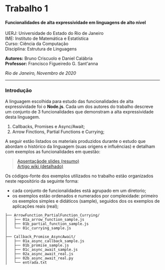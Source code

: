 # Trabalho 1  
#### Funcionalidades de alta expressividade em linguagens de alto nível  
UERJ: Universidade do Estado do Rio de Janeiro  
IME: Instituto de Matemática e Estatística  
Curso: Ciência da Computação  
Disciplina: Estrutura de Linguagens  

**Autores:** Bruno Criscuolo e Daniel Calábria  
**Professor:** Francisco Figueiredo G. Sant'anna  

*Rio de Janeiro, Novembro de 2020*  

---

### Introdução  

A linguagem escolhida para estudo das funcionalidades de alta expressividade foi o **Node.js**.
Cada um dos autores do trabalho descreve um conjunto de 3 funcionalidades que demonstram a alta expressividade desta linguagem.  

1. Callbacks, Promises e Async/Await;
2. Arrow Finctions, Partial Functions e Currying;

A seguir estão listados os materiais produzidos durante o estudo que abordam o histórico da linguagem (suas origens e influências) e detalham com exemplos as funcionalidades em questão:

> [Apsentaçãode slides (resumo)](https://drive.google.com/file/d/1v7ZO4FEZlZ_DWxLcy2bNdpfNcwK36acN/view?usp=sharing)  
> [Artigo wiki (detalhado)](https://github.com/brunocriscuolo/edl20201/wiki)  

Os códigos-fonte dos exemplos utilizados no trabalho estão organizados neste repositório da seguinte forma:

- cada conjunto de funcionalidades está agrupado em um diretorio;
- os exemplos estão ordenados e numerados por complexidade: primeiro os exemplos simples e didáticos (sample), seguidos dos os exemplos de aplicações reais (real);

```
├── ArrowFunction_PartialFunction_Currying/
│   ├── 01a_arrow_function_sample.js
│   ├── 01b_partial_function_sample.js
│   └── 01c_currying_sample.js
│
├── Callback_Promise_AsyncAwait/
│   ├── 01a_async_callback_sample.js
│   ├── 01b_promise_sample.js
│   ├── 01c_async_await_sample.js
│   ├── 02a_async_await_real.js
│   ├── 02b_async_await_real.py
│   └── entrada.txt

```
